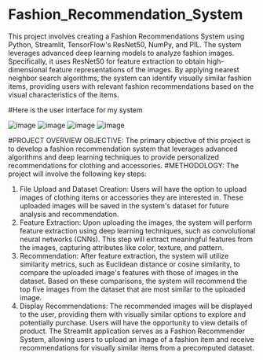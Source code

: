 # Fashion_Recommendation_System

This project involves creating a Fashion Recommendations System using Python, Streamlit, TensorFlow's ResNet50, NumPy, and PIL. The system leverages advanced deep learning models to analyze fashion images. Specifically, it uses ResNet50 for feature extraction to obtain high-dimensional feature representations of the images. By applying nearest neighbor search algorithms, the system can identify visually similar fashion items, providing users with relevant fashion recommendations based on the visual characteristics of the items.

#Here is the user interface for my system



![image](https://github.com/nandinigithub22/Fashion_Recommendation_System/assets/172033432/84e595e3-6235-4398-b386-5c6b6e4f4059)
![image](https://github.com/nandinigithub22/Fashion_Recommendation_System/assets/172033432/5740a207-88eb-4b1c-9d00-682240ecf9a0)
![image](https://github.com/nandinigithub22/Fashion_Recommendation_System/assets/172033432/d186bf89-aa63-4208-98e6-a88b46201af0)
![image](https://github.com/nandinigithub22/Fashion_Recommendation_System/assets/172033432/51d7cdfc-9e8a-4d5a-a19e-1031ce451277)







#PROJECT OVERVIEW 
OBJECTIVE: 
The primary objective of this project is to develop a fashion recommendation system that leverages 
advanced algorithms and deep learning techniques to provide personalized recommendations for 
clothing and accessories. 
#METHODOLOGY: 
The project will involve the following key steps: 
1. File Upload and Dataset Creation: Users will have the option to upload images of 
clothing items or accessories they are interested in. These uploaded images will be saved 
in the system's dataset for future analysis and recommendation.
2. Feature Extraction: Upon uploading the images, the system will perform feature 
extraction using deep learning techniques, such as convolutional neural networks (CNNs). 
This step will extract meaningful features from the images, capturing attributes like color, 
texture, and pattern.
3. Recommendation: After feature extraction, the system will utilize similarity metrics, such 
as Euclidean distance or cosine similarity, to compare the uploaded image's features with 
those of images in the dataset. Based on these comparisons, the system will recommend 
the top five images from the dataset that are most similar to the uploaded image.
4. Display Recommendations: The recommended images will be displayed to the user, 
providing them with visually similar options to explore and potentially purchase. Users 
will have the opportunity to view details of product. 
The Streamlit application serves as a Fashion Recommender System, allowing users to upload an 
image of a fashion item and receive recommendations for visually similar items from a 
precomputed dataset.
